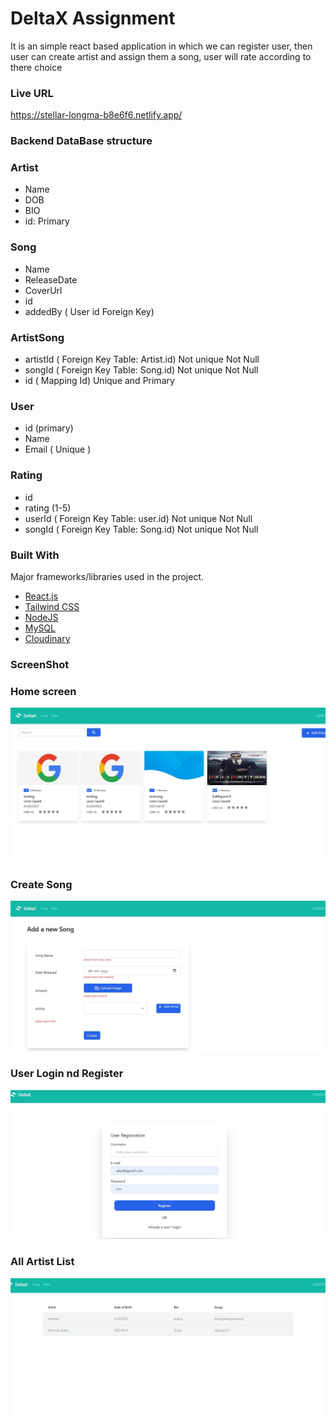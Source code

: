 # DeltaX Assignment

It is an simple react based application in which we can register user, then user can create artist and assign them a song, user will rate according to there choice

### Live URL

https://stellar-longma-b8e6f6.netlify.app/

### Backend DataBase structure

### Artist

- Name
- DOB
- BIO
- id: Primary

### Song

- Name
- ReleaseDate
- CoverUrl
- id
- addedBy ( User id Foreign Key)

### ArtistSong

- artistId ( Foreign Key Table: Artist.id) Not unique Not Null
- songId ( Foreign Key Table: Song.id) Not unique Not Null
- id ( Mapping Id) Unique and Primary

### User

- id (primary)
- Name
- Email ( Unique )

### Rating

- id
- rating (1-5)
- userId ( Foreign Key Table: user.id) Not unique Not Null
- songId ( Foreign Key Table: Song.id) Not unique Not Null

### Built With

Major frameworks/libraries used in the project.

- [React.js](https://reactjs.org/)
- [Tailwind CSS](https://svelte.dev/)
- [NodeJS](https://laravel.com)
- [MySQL](https://getbootstrap.com)
- [Cloudinary](https://getbootstrap.com)

### ScreenShot

### Home screen

![Alt text](./Frontend/Image/delta1.jpg)

### Create Song

![Alt text](./Frontend/Image/delta2.jpg)

### User Login nd Register

![Alt text](./Frontend/Image/delta6.jpg)

### All Artist List

![Alt text](./Frontend/Image/delta3.jpg)
